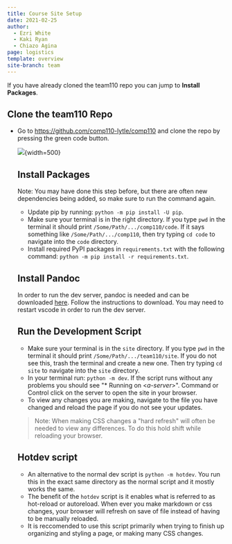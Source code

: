 ```yaml
---
title: Course Site Setup
date: 2021-02-25
author:
  - Ezri White
  - Kaki Ryan
  - Chiazo Agina
page: logistics
template: overview
site-branch: team
---
```


If you have already cloned the team110 repo you can jump to **Install Packages**.

## Clone the team110 Repo

- Go to <https://github.com/comp110-lytle/comp110> and clone the repo by pressing the green code button.

  ![](/static/team/repo-instructions/step_1.png){width=500}

  <!-- > If you can't open this link, you have not been added to the team org on Github. Send your github username to Kris!

- Open the `Team 110.code-workspace` file in VSCODE as a Workspace (don't just open the top-level directory) -->

  ![](/static/team/repo-instructions/step_2.png){width=500}

<!-- - Make sure you're in the `team110` folder in your terminal and the master branch.

  ![](/static/team/repo-instructions/step_3.png){width=500} -->

## Install Packages

Note: You may have done this step before, but there are often new dependencies being added, so make sure to run the command again.

- Update pip by running: `python -m pip install -U pip`.
- Make sure your terminal is in the right directory. If you type `pwd` in the terminal it should print `/Some/Path/.../comp110/code`. If it says something like `/Some/Path/.../comp110`, then try typing `cd code` to navigate into the `code` directory.
- Install required PyPI packages in `requirements.txt` with the following command: `python -m pip install -r requirements.txt`.

## Install Pandoc

In order to run the dev server, pandoc is needed and can be downloaded [here](https://pandoc.org/installing.html). Follow the instructions to download. You may need to restart vscode in order to run the dev server.

## Run the Development Script

- Make sure your terminal is in the `site` directory. If you type `pwd` in the terminal it should print `/Some/Path/.../team110/site`. If you do not see this, trash the terminal and create a new one. Then try typing `cd site` to navigate into the `site` directory.
- In your terminal run: `python -m dev`. If the script runs without any problems you should see "\* Running on <_a-server_>". Command or Control click on the server to open the site in your browser.
- To view any changes you are making, navigate to the file you have changed and reload the page if you do not see your updates.

> Note: When making CSS changes a "hard refresh" will often be needed to view any differences. To do this hold shift while reloading your browser.

## Hotdev script

- An alternative to the normal dev script is `python -m hotdev`. You run this in the exact same directory as the normal script and it mostly works the same.
- The benefit of the `hotdev` script is it enables what is referred to as hot-reload or autoreload. When ever you make markdown or css changes, your browser will refresh on save of file instead of having to be manually reloaded.
- It is reccomended to use this script primarily when trying to finish up organizing and styling a page, or making many CSS changes.
